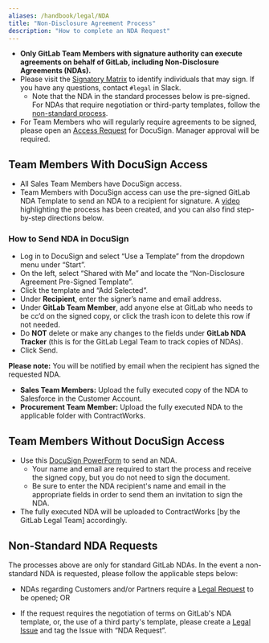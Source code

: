 ```yaml
---
aliases: /handbook/legal/NDA
title: "Non-Disclosure Agreement Process"
description: "How to complete an NDA Request"
---
```


- **Only GitLab Team Members with signature authority can execute agreements on behalf of GitLab, including Non-Disclosure Agreements (NDAs).**
- Please visit the [Signatory Matrix](https://internal.gitlab.com/handbook/company/authorization-matrix/expenses-and-signatures/#signature-authority---sales-and-vendor-contracts) to identify individuals that may sign. If you have any questions, contact `#legal` in Slack.
  - Note that the NDA in the standard processes below is pre-signed. For NDAs that require negotiation or third-party templates, follow the [non-standard process](#non-standard-nda-requests).
- For Team Members who will regularly require agreements to be signed, please open an [Access Request](/handbook/business-technology/end-user-services/onboarding-access-requests/access-requests/) for DocuSign. Manager approval will be required.

## Team Members With DocuSign Access

- All Sales Team Members have DocuSign access.
- Team Members with DocuSign access can use the pre-signed GitLab NDA Template to send an NDA to a recipient for signature. A [video](https://youtu.be/DaOggzBcb0U) highlighting the process has been created, and you can also find step-by-step directions below.

### How to Send NDA in DocuSign

- Log in to DocuSign and select “Use a Template” from the dropdown menu under “Start”.
- On the left, select “Shared with Me” and locate the “Non-Disclosure Agreement Pre-Signed Template”.
- Click the template and “Add Selected”.
- Under **Recipient**, enter the signer’s name and email address.
- Under **GitLab Team Member**, add anyone else at GitLab who needs to be cc’d on the signed copy, or click the trash icon to delete this row if not needed.
- Do **NOT**  delete or make any changes to the fields under **GitLab NDA Tracker** (this is for the GitLab Legal Team to track copies of NDAs).
- Click Send.

**Please note:** You will be notified by email when the recipient has signed the requested NDA.

- **Sales Team Members:** Upload the fully executed copy of the NDA to Salesforce in the Customer Account.
- **Procurement Team Member:** Upload the fully executed NDA to the applicable folder with ContractWorks.

## Team Members Without DocuSign Access

- Use this [DocuSign PowerForm](https://powerforms.docusign.net/80bc75e5-eb0d-4129-ae15-64344338200c?env=na3&acct=73ae4c15-b494-4462-a00c-e9c781c222a9&accountId=73ae4c15-b494-4462-a00c-e9c781c222a9) to send an NDA.
  - Your name and email are required to start the process and receive the signed copy, but you do not need to sign the document.
  - Be sure to enter the NDA recipient's name and email in the appropriate fields in order to send them an invitation to sign the NDA.
- The fully executed NDA will be uploaded to ContractWorks [by the GitLab Legal Team] accordingly.

## Non-Standard NDA Requests

The processes above are only for standard GitLab NDAs. In the event a non-standard NDA is requested, please follow the applicable steps below:

- NDAs regarding Customers and/or Partners require a [Legal Request](/handbook/legal/customer-negotiations/#how-to-reach-legal) to be opened; OR

- If the request requires the negotiation of terms on GitLab's NDA template, or, the use of a third party's template, please create a [Legal Issue](https://gitlab.com/gitlab-com/legal-and-compliance) and tag the Issue with “NDA Request”.
